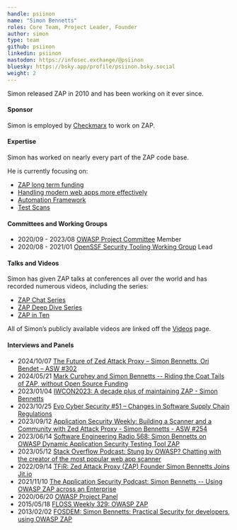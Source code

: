 ```yaml
---
handle: psiinon
name: "Simon Bennetts"
roles: Core Team, Project Leader, Founder
author: simon
type: team
github: psiinon
linkedin: psiinon
mastodon: https://infosec.exchange/@psiinon
bluesky: https://bsky.app/profile/psiinon.bsky.social
weight: 2
---
```

Simon released ZAP in 2010 and has been working on it ever since.

#### Sponsor

Simon is employed by [Checkmarx](https://checkmarx.com/) to work on ZAP.

#### Expertise

Simon has worked on nearly every part of the ZAP code base.

He is currently focusing on:

* [ZAP long term funding](/blog/2024-02-19-zap-professional-services/)
* [Handling modern web apps more effectively](/blog/2023-11-03-handling-modern-web-apps-better-part1/)
* [Automation Framework](/docs/automate/automation-framework/)
* [Test Scans](/docs/scans/)

#### Committees and Working Groups

* 2020/09 - 2023/08 [OWASP Project Committee](https://owasp.org/www-committee-project/) Member
* 2020/08 - 2021/01 [OpenSSF Security Tooling Working Group](https://github.com/ossf/wg-security-tooling) Lead

#### Talks and Videos

Simon has given ZAP talks at conferences all over the world and has recorded numerous videos, including the series:

* [ZAP Chat Series](/zap-chat/)
* [ZAP Deep Dive Series](/zap-deep-dive/)
* [ZAP in Ten](/zap-in-ten/)

All of Simon’s publicly available videos are linked off the [Videos](/videos/) page.

#### Interviews and Panels

* 2024/10/07 [The Future of Zed Attack Proxy – Simon Bennetts, Ori Bendet – ASW #302](https://www.scworld.com/podcast-segment/13268-the-future-of-zed-attack-proxy-simon-bennetts-ori-bendet-asw-302)
* 2024/05/21 [Mark Curphey and Simon Bennetts -- Riding the Coat Tails of ZAP, without Open Source Funding](https://www.youtube.com/watch?v=j1B3Qgq4D-k)
* 2023/01/04 [IWCON2023: A decade plus of maintaining ZAP - Simon Bennetts](https://www.youtube.com/watch?v=pQLd7Qka330)
* 2023/10/25 [Evo Cyber Security #51 – Changes in Software Supply Chain Regulations](https://evolutionjobs.com/exchange/evo-cyber-security-51-changes-in-software-supply-chain-regulations/)
* 2023/09/12 [Application Security Weekly: Building a Scanner and a Community with Zed Attack Proxy - Simon Bennetts - ASW #254](https://www.youtube.com/watch?v=alIBoz7AooI)
* 2023/06/14 [Software Engineering Radio 568: Simon Bennetts on OWASP Dynamic Application Security Testing Tool ZAP](https://www.se-radio.net/2023/06/se-radio-568-simon-bennetts-on-owasp-dynamic-application-security-testing-tool-zap/)
* 2023/05/12 [Stack Overflow Podcast: Stung by OWASP? Chatting with the creator of the most popular web app scanner](https://stackoverflow.blog/2023/05/12/stung-by-owasp-chatting-with-the-creator-of-the-most-popular-web-app-scanner-ep-570/)
* 2022/09/14 [TFiR: Zed Attack Proxy (ZAP) Founder Simon Bennetts Joins Jit.io](https://www.tfir.io/zed-attack-proxy-zap-founder-simon-bennetts-joins-jit-io/)
* 2021/11/10 [The Application Security Podcast: Simon Bennetts -- Using OWASP ZAP across an Enterprise](https://www.youtube.com/watch?v=mCMlLog5Rbs)
* 2020/06/20 [OWASP Project Panel](https://www.youtube.com/watch?v=SYO5RGDj_qc)
* 2015/05/18 [FLOSS Weekly 329: OWASP ZAP](https://twit.tv/shows/floss-weekly/episodes/329)
* 2013/02/02 [FOSDEM: Simon Bennetts: Practical Security for developers, using OWASP ZAP](https://archive.fosdem.org/2013/interviews/2013-simon-bennetts/)
